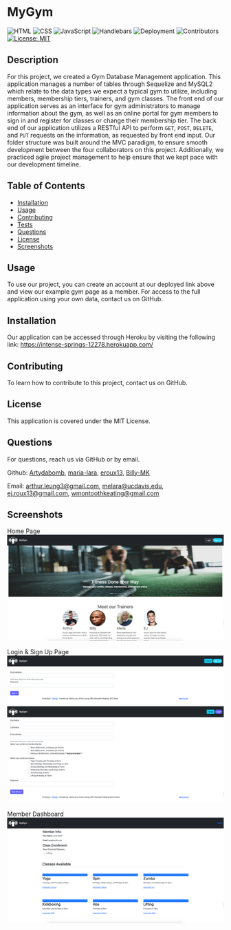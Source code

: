 # MyGym

![HTML](https://img.shields.io/badge/HTML-11.3%25-red)
![CSS](https://img.shields.io/badge/CSS-3.3%25-purple)
![JavaScript](https://img.shields.io/badge/JavaScript-32.4%25-yellow)
![Handlebars](https://img.shields.io/badge/Handlebars-53.0%25-orange)
![Deployment](https://img.shields.io/badge/Deployment-Heroku-purple)
![Contributors](https://img.shields.io/badge/Contributors-4-green)
[![License: MIT](https://img.shields.io/badge/License-MIT-blue)](https://opensource.org/licenses/MIT)

## Description

For this project, we created a Gym Database Management application. This application manages a number of tables through Sequelize and MySQL2 which relate to the data types we expect a typical gym to utilize, including members, membership tiers, trainers, and gym classes. The front end of our application serves as an interface for gym administrators to manage information about the gym, as well as an online portal for gym members to sign in and register for classes or change their membership tier. The back end of our application utilizes a RESTful API to perform `GET`, `POST`, `DELETE`, and `PUT` requests on the information, as requested by front end input. Our folder structure was built around the MVC paradigm, to ensure smooth development between the four collaborators on this project. Additionally, we practiced agile project management to help ensure that we kept pace with our development timeline.

## Table of Contents

- [Installation](#installation)
- [Usage](#usage)
- [Contributing](#contributing)
- [Tests](#tests)
- [Questions](#questions)
- [License](#license)
- [Screenshots](#screenshots)

## Usage

To use our project, you can create an account at our deployed link above and view our example gym page as a member. For access to the full application using your own data, contact us on GitHub.

## Installation

Our application can be accessed through Heroku by visiting the following link: https://intense-springs-12278.herokuapp.com/

## Contributing

To learn how to contribute to this project, contact us on GitHub.

## License

This application is covered under the MIT License.

## Questions

For questions, reach us via GitHub or by email.

Github: [Artydabomb](https://github.com/Artydabomb), [maria-lara](https://github.com/maria-lara), [eroux13](https://github.com/eroux13), [Billy-MK](https://github.com/Billy-MK)

Email: arthur.leung3@gmail.com, melara@ucdavis.edu, ej.roux13@gmail.com, wmontoothkeating@gmail.com

## Screenshots

Home Page
![Home Page](./public/assets/homePage.png)

Login & Sign Up Page
![Login Page](./public/assets/login.png)
![Sign Up Page](./public/assets/signUp.png)

Member Dashboard
![Member Dashboard](./public/assets/dashboard.png)
